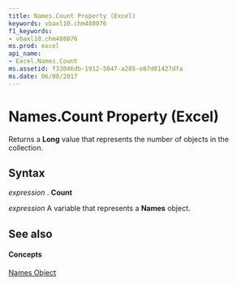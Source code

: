 ```yaml
---
title: Names.Count Property (Excel)
keywords: vbaxl10.chm488076
f1_keywords:
- vbaxl10.chm488076
ms.prod: excel
api_name:
- Excel.Names.Count
ms.assetid: f33046db-1912-5047-a205-e87d01427dfa
ms.date: 06/08/2017
---
```



# Names.Count Property (Excel)

Returns a  **Long** value that represents the number of objects in the collection.


## Syntax

 _expression_ . **Count**

 _expression_ A variable that represents a **Names** object.


## See also


#### Concepts


[Names Object](Excel.Names.md)

